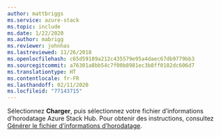 ```yaml
---
author: mattbriggs
ms.service: azure-stack
ms.topic: include
ms.date: 1/22/2020
ms.author: mabrigg
ms.reviewer: johnhas
ms.lastreviewed: 11/26/2018
ms.openlocfilehash: c65d59189a212c435579e95a4daec67db9779bb3
ms.sourcegitcommit: a76301a8bb54c7f00b8981ec3b8ff0182dc606d7
ms.translationtype: HT
ms.contentlocale: fr-FR
ms.lasthandoff: 02/11/2020
ms.locfileid: "77143715"
---
```

Sélectionnez **Charger**, puis sélectionnez votre fichier d’informations d’horodatage Azure Stack Hub. Pour obtenir des instructions, consultez [Générer le fichier d’informations d’horodatage](../azure-stack-vaas-parameters.md#generate-the-stamp-information-file).
